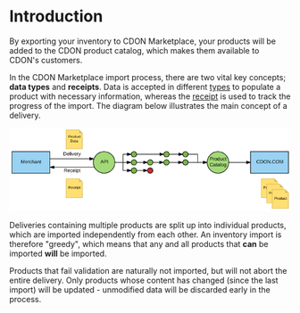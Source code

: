 # Introduction

By exporting your inventory to CDON Marketplace, your products will be added to the CDON product catalog, which makes them available to CDON's customers.

In the CDON Marketplace import process, there are two vital key concepts; **data types** and **receipts**. Data is accepted in different [types](data-types.md) to populate a product with necessary information, whereas the [receipt](Receipts.md) is used to track the progress of the import. The diagram below illustrates the main concept of a delivery.

![Conceptual Overview](conceptual-overview.png)

Deliveries containing multiple products are split up into individual products, which are imported independently from each other. An inventory import is therefore "greedy", which means that any and all products that **can** be imported **will** be imported.

Products that fail validation are naturally not imported, but will not abort the entire delivery. Only products whose content has changed (since the last import) will be updated - unmodified data will be discarded early in the process.

